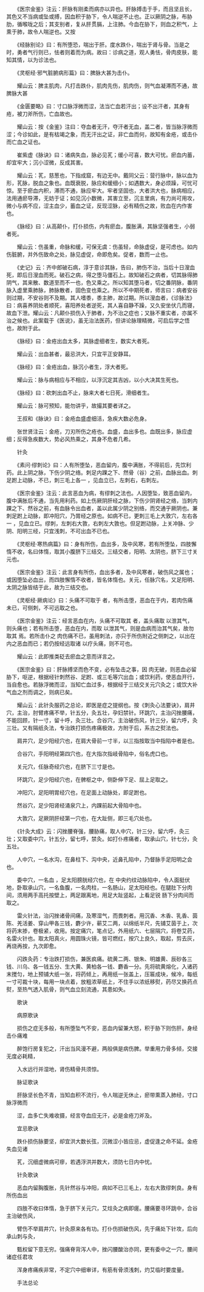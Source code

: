 <!-- { "loadSidebar": true } -->
　　《医宗金鉴》注云：肝脉有刚柔而病亦以异也。肝脉搏击于手，而且坚且长，其色又不当病或坠或搏，因血积于胁下，令人喘逆不止也。正以厥阴之脉，布胁肋，循喉咙之后；其支别者，复从肝贯膈，上注肺。今血在胁下，则血之积气，上熏于肺，故令人喘逆也。又按

　　《经脉别论》曰：有所堕恐，喘出于肝。度水跌仆，喘出于肾与骨。当是之时，勇者气行则已，怯者则着而为病。故曰：诊病之道，观人勇怯，骨肉皮肤，能知其情，以为诊法也。

　　《灵枢经·邪气脏腑病形篇》曰：脾脉大甚为击仆。

　　耀山云：脾主肌肉，凡打击跌仆，肌肉先伤，肌肉伤，则气血凝滞而不通，故脾脉大甚

　　《金匮要略》曰：寸口脉浮微而涩，法当亡血若汗出；设不出汗者，其身有疮，被刀斧所伤，亡血故也。

　　耀山云：按《金鉴》注曰：夺血者无汗，夺汗者无血，盖二者，皆当脉浮微而涩；今诊如此，是有枯竭之象，而无汗出之证，非亡血而何，故知有金疮，或击仆而亡血之证也。

　　崔紫虚《脉诀》曰：诸病失血，脉必见芤；缓小可喜，数大可忧。瘀血内蓄，却宜牢大；沉小涩微，反成其害。

　　耀山云：芤，慈葱也，下指成窟，有边无中。戴同父云：营行脉中，脉以血为形，芤脉，脱血之象也。血既衰脱，脉应和缓细小；如遇数大，身必烦躁，可忧可惊。至于瘀血内积，滞而不通，脉应牢大。牢者坚固也，大者洪大也，脉病相应，法用通瘀导滞，无妨于证；如见沉小数微，其害立至，沉主里病，有力尚可用攻，微小与病不应，涩主血少，蓄血之证，反现涩脉，必有精伤之故，败血在内作害也。

　　《脉经》曰：从高颠仆，打仆损伤，内有瘀血，腹胀满，其脉坚强者生，小弱者死。

　　耀山云：伤虽重，命脉和缓，可保无虞：伤虽轻，命脉虚促，是可虑也。如内伤脏腑，并外伤致命之处，脉见虚促，命即危矣。促者，数而一止也。

　　《史记》云：齐中郎破石病，淳于意诊其脉，告曰，肺伤不治，当后十日溲血死，即后日溲血而死。破石之病，得之堕马僵石上。故知破石之病者，切其脉得肺阴气，其来散、数道至而不一也，色又乘之。所以知其堕马者，切之番阴脉，番阴脉入虚里乘肺脉，肺脉散者，固色变也乘之。所以不中期死者，师言曰：病者安谷则过期，不安谷则不及期。其人嗜黍，黍主肺，故过期。所以溲血者，《诊脉法》曰：病喜养阴处者顺死，喜阳养处者逆死，其人喜自静不躁，又久安坐伏几而寝，故血下泄。耀山云：凡颠仆损伤入于肺者，为不治之症也；又脉不重实者，亦属不治之候也。此案载于《医说》，虽无治法医药，但讲论脉理精微，可启后学之悟也，故附于此。

　　《脉经》曰：金疮出血太多，其脉虚细者生，数实大者死。

　　耀山云：出血甚者，最忌洪大，只宜平正安静耳。

　　《脉经》曰：金疮出血，脉沉小者生，浮大者死。

　　耀山云：脉与病相应与不相应，以浮沉定其吉凶，以小大决其生死也。

　　《脉经》曰：砍刺出血不止，脉来大者七日死，滑细者生。

　　耀山云：脉可预知，能勿讲乎，故撮其要者详之。

　　王叔和《脉诀》曰：金疮血盛虚细活，急疾大数必危身。

　　张世贤注云：金疮，刀刃所伤之疮也。血盛，血出多也。血既出多，脉应虚细；反得急疾数大，势必风热乘之，其身不危者几希。

　　针灸

　　《素问·缪刺论》曰：人有所堕坠，恶血留内，腹中满胀，不得前后，先饮利药。此上阴之脉，下伤少阴之络。刺足内踝之下、然骨（谷）之前，血脉出血。刺足跗上动脉，不已，刺三毛上各一 ，见血立已，左刺右，右刺左。

　　《医宗金鉴》注云：此言恶血为病，有缪刺之法也。人因堕坠，致恶血留内，腹中满胀后不通，当先用利药。如上伤厥阴肝经之脉，下伤少阴肾经之络，当刺内踝之下、然谷之前，有血脉令出血者，盖以此属少阴之别络，而交通乎厥阴也。兼刺足跗上动脉，即冲阳穴，乃胃经之原也。如病不已，更刺三毛上大敦穴，左右各一 ，见血立已。缪刺，左刺右大敦，右刺左大敦也。但足跗动脉，上关冲脉、少阴、阳明三经，只宜浅刺，不可出血不已也。

　　《灵枢经·寒热病篇》曰：身有所伤，血出多，及中风寒，若有所堕坠，四肢懈惰不收，名曰体惰，取其小腹脐下三结交。三结交者，阳明、太阴也，脐下三寸关元也。

　　《医宗金鉴》注云：此言身有所伤，血出多者，及中风寒者，破伤风之属也；或因堕坠必血出，而四肢懈惰不收者，皆名体惰也。关元，任脉穴名，又足阳明、太阴之脉皆结于此，故为三结交也。

　　《灵枢经·厥病论》曰：头痛不可取于 者，有所击堕，恶血在于内，若肉伤痛未已，可侧刺，不可远取之也。

　　《医宗金鉴》注云：经言恶血在内，头痛不可取其 者，盖头痛取 以泄其气，则头痛也；若有所击堕，恶血在内，而取 以泄其气，则是血病而治其气矣，故勿取其 焉。若所击仆之 肉伤痛不已，虽用刺法，亦只于所伤附近之侧刺之，以出在内之恶血而已；若仍按经远取诸 以疗头痛，则不可也。

　　耀山云：此即推类砭去瘀血之意而详言之。

　　《医宗金鉴》曰：肝脉搏坚而色不变，必有坠击之事，因 肉无破，则恶血必留胁下，呕逆，根据经针刺然谷、足跗、或三毛等穴出血；或饮利药，使恶血开行，当自愈也。若脉浮微而涩，当知亡血过多，根据经于三结交关元穴灸之；或饮大补气血之剂而调之，则病已矣。

　　耀山云：此针灸服药之总论，即医是症之提纲也。按《刺灸心法要诀》，肩井穴，主治，肘臂疼痛不举，针五分，灸五壮，孕妇禁针。环跳穴，主治闪挫腰痛，不能回顾，针一寸，留十呼，灸三壮。合谷穴，主治破伤风，针三分，留六呼，灸三壮。又有隔纸灸法，专治跌打损伤疼痛极效，方附于后，系古之熨法也。

　　肩井穴，足少阳经穴也，在肩大骨前一寸半，以三指按取当中指陷中者是也。

　　合谷穴，手阳明经第四穴也，在大指次指岐骨陷中，俗名虎口也。

　　关元穴，任脉奇经穴也，在脐下三寸是也。

　　环跳穴，足少阳经穴也，在髀枢之中，侧卧伸下足、屈上足取之。

　　冲阳穴，足阳明胃经穴也，在足面上动脉处，即足跗也。

　　然谷穴，足少阳肾经涌泉穴上，内踝前起大骨陷中也。

　　大敦穴，足厥阴肝经第一穴也，在大趾侧，即三毛穴处也。

　　《针灸大成》云：闪挫腰脊强，腰胁痛，取人中穴，针三分，留六呼，灸三壮；又取委中穴，针五分，留七呼，禁灸。如打仆疼痛者，取承山穴，针七分，灸五壮。

　　人中穴，一名水沟，在鼻柱下、沟中央，近鼻孔陷中，乃督脉手足阳明之会也。

　　委中穴，一名血 ，足太阳膀胱经穴也，在 中央约纹动脉陷中，令人面挺伏地，卧取承山穴，一名鱼腹，一名肉柱，一名肠山，足太阳经也。在腿肚下分肉间，须用两手高托按壁上，两足跟离地，用足大趾竖起，上看足锐 肠下分肉间而取之。

　　雷火针法，治闪挫诸骨间痛，及寒湿气，而畏刺者。用沉香、木香、乳香、茵陈、羌活姜、穿山甲各三钱，麝少许，蕲艾二两，以绵纸半尺，先铺艾茵于上，次将药末掺，卷极紧，收用。按定痛穴，笔点记，外用纸六、七层隔穴，将卷艾药，名雷火针也。取太阳真火，用圆珠火镜，皆可燃红，按穴上良久，取起，剪去灰，再烧再按，九次即愈。

　　闪跌灸药：专治跌打损伤，兼医疯痛。硫黄二两、银朱、明雄黄、辰砂各三钱、川乌、各一钱五分、生大黄、黄柏各一钱、麝香一分。先将硫黄熔化，入诸药末搅匀，地上预铺大纸一张，将药倾上，再用纸一张盖上，压匾成块，候冷，每纸一寸可裁十块，每用一块点着，放粗浓草纸上，不住手以浓纸移熨，药尽又换药点熨，至热气透入肌骨，则气血立刻流通，其患如失。

　　歌诀

　　病原歌诀

　　损伤之症无多般，有所堕坠气不安，恶血内留兼大怒，积于胁下则伤肝。身经击仆痛难

　　醉饱行房复犯之，汗出当风漫不避，两般俱是病伤脾。举重用力骨多倾，交接无度必耗精，

　　入水远行并湿地，肾伤精骨共须惊。

　　脉证歌诀

　　肝脉坚长色不青，当知血积不流行，令人喘逆无休止，瘀带熏蒸入肺经，寸口脉浮微而

　　涩，血多亡失难收摄，经言夺血应无汗，必是金疮刀斧及。

　　宜忌歌诀

　　跌仆损伤脉要坚，却宜洪大数长弦，沉微涩小皆应忌，虚促逢之命不延。金疮失血见诸

　　芤，沉细虚微病可瘳，若遇浮洪并数大，须防七日内中忧。

　　针灸歌诀

　　恶血内留胸腹胀，先针然谷与冲阳，病如不已三毛上，左右大敦缪刺良。身有所伤血出

　　四肢不收曰体惰，急于脐下关元穴，艾炷灸之病即瘥。腰痛要寻环跳中，合谷主治破伤风，

　　臂伤不举肩井穴，针灸原来各有功。打仆伤损破伤风，先于痛处下针攻，后向承山刺与灸，

　　甄权留下意无穷。强痛脊背泻人中，挫闪腰酸治亦同，更有委中之一穴，腰间诸症任君攻

　　浑身疼痛疾非常，不定穴中细审详，有筋有骨须浅刺，灼艾临时要度量。

　　手法总论

